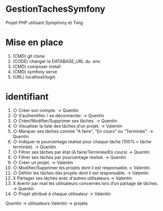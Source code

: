 # GestionTachesSymfony
Projet PHP utilisant Symphony et Twig

# Mise en place
1. (CMD) git clone
2. (CODE) changer le DATABASE_URL du .env
3. (CMD) composer install
4. (CMD) symfony serve
5. (URL) localhost/login

# identifiant

1. ◇ Créer son compte. -> Quentin  
2. ◇ S’authentifier / se déconnecter. -> Quentin
3. ◇ Créer/Modifier/Supprimer ses tâches. -> Quentin 
4. ◇ Visualiser la liste des tâches d’un projet. -> Valentin
5. ◇ Marquer ses tâches comme "A faire", "En cours" ou "Terminée". -> Quentin
6. ◇ Indiquer le pourcentage réalisé pour chaque tâche (100% = tâche terminée). -> Quentin
7. ◇ Filtrer ses tâches par état (A faire/Terminée/En cours) -> Quentin
8. ◇ Filtrer ses tâches par pourcentage réalisé. -> Quentin
9. ◇ Créer un projet. -> Valentin 
10. ◇ Modifier/Supprimer les projets dont il est responsable.-> Valentin
11. ◇ Définir les tâches des projets dont il est responsable. -> Valentin
12. X Partager ses tâches avec d'autres utilisateurs.-> Valentin
13. X Avertir par mail les utilisateurs concernés lors d’un partage de tâches. -> Quentin
14. ◇ Projet attribué à chaque utilisateur -> Valentin

Quentin -> utilisateurs
Valentin -> projets
